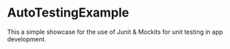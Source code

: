 # AutoTestingExample
This a simple showcase for the use of Junit & Mockits for unit testing in app development.
